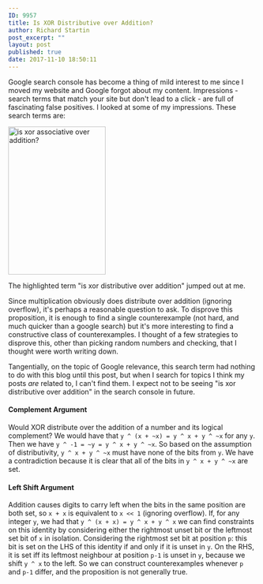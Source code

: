 ```yaml
---
ID: 9957
title: Is XOR Distributive over Addition?
author: Richard Startin
post_excerpt: ""
layout: post
published: true
date: 2017-11-10 18:50:11
---
```

Google search console has become a thing of mild interest to me since I moved my website and Google forgot about my content. Impressions - search terms that match your site but don't lead to a click - are full of fascinating false positives. I looked at some of my impressions. These search terms are:

<img src="https://richardstartin.github.io/assets/2017/11/searchterms-197x300.png" alt="is xor associative over addition?" width="197" height="300" class="alignnone size-medium wp-image-9958" />

The highlighted term "is xor distributive over addition" jumped out at me.  

Since multiplication obviously does distribute over addition (ignoring overflow), it's perhaps a reasonable question to ask. To disprove this proposition, it is enough to find a single counterexample (not hard, and much quicker than a google search) but it's more interesting to find a constructive class of counterexamples. I thought of a few strategies to disprove this, other than picking random numbers and checking, that I thought were worth writing down. 

Tangentially, on the topic of Google relevance, this search term had nothing to do with this blog until this post, but when I search for topics I think my posts <em>are</em> related to, I can't find them. I expect not to be seeing "is xor distributive over addition" in the search console in future.

<h4>Complement Argument</h4>

Would XOR distribute over the addition of a number and its logical complement? We would have that `y ^ (x + ~x) = y ^ x + y ^ ~x` for any `y`. Then we have `y ^ -1 = ~y = y ^ x + y ^ ~x`. So based on the assumption of distributivity, `y ^ x + y ^ ~x` must have none of the bits from `y`. We have a contradiction because it is clear that all of the bits in `y ^ x + y ^ ~x` are set.

<h4>Left Shift Argument</h4>

Addition causes digits to carry left when the bits in the same position are both set, so `x + x` is equivalent to `x << 1` (ignoring overflow). If, for any integer `y`, we had that `y ^ (x + x) = y ^ x + y ^ x` we can find constraints on this identity by considering either the rightmost unset bit or the leftmost set bit of `x` in isolation. Considering the rightmost set bit at position `p`: this bit is set on the LHS of this identity if and only if it is unset in `y`. On the RHS, it is set iff its leftmost neighbour at position `p-1` is unset in `y`, because we shift `y ^ x` to the left. So we can construct counterexamples whenever `p` and `p-1` differ, and the proposition is not generally true.